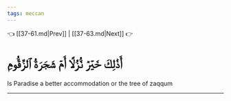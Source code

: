 ```yaml
---
tags: meccan
---
```


👈 [[37-61.md|Prev]] | [[37-63.md|Next]] 👉

# أَذَٰلِكَ خَيۡرٞ نُّزُلًا أَمۡ شَجَرَةُ ٱلزَّقُّومِ

Is Paradise a better accommodation or the tree of zaqqum

---

